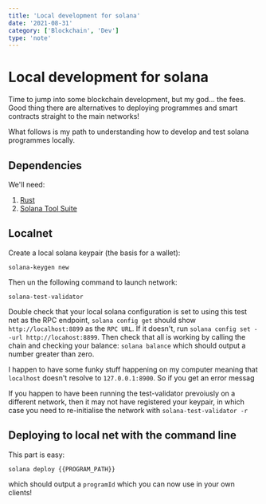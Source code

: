 ```yaml
---
title: 'Local development for solana'
date: '2021-08-31'
category: ['Blockchain', 'Dev']
type: 'note'
---
```


# Local development for solana

Time to jump into some blockchain development, but my god... the fees. Good thing there are alternatives to deploying programmes and smart contracts straight to the main networks!

What follows is my path to understanding how to develop and test solana programmes locally.

## Dependencies

We'll need:

1. [Rust](https://doc.rust-lang.org/stable/book/ch01-01-installation.html)
2. [Solana Tool Suite](https://docs.solana.com/cli/install-solana-cli-tools)

## Localnet

Create a local solana keypair (the basis for a wallet):

```shell
solana-keygen new
```

Then un the following command to launch network:

```shell
solana-test-validator
```

Double check that your local solana configuration is set to using this test net as the RPC endpoint, `solana config get` should show `http://localhost:8899` as the `RPC URL`. If it doesn't, run `solana config set --url http://locahost:8899`. Then check that all is working by calling the chain and checking your balance: `solana balance` which should output a number greater than zero.

I happen to have some funky stuff happening on my computer meaning that `localhost` doesn't resolve to `127.0.0.1:8900`. So if you get an error messag

If you happen to have been running the test-validator prevoiusly on a different network, then it may not have registered your keypair, in which case you need to re-initialise the network with `solana-test-validator -r`

## Deploying to local net with the command line

This part is easy:

```shell
solana deploy {{PROGRAM_PATH}}
```

which should output a `programId` which you can now use in your own clients!
